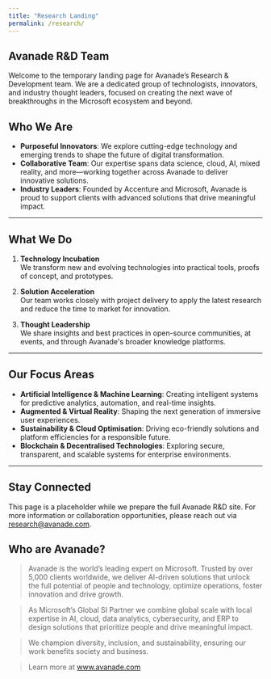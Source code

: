 ```yaml
---
title: "Research Landing"
permalink: /research/
---
```


<section class="hero">
  <div class="hero-content">
    <h1>Avanade R&D Team</h1>
    <p>Welcome to the temporary landing page for Avanade’s Research & Development team. We are a dedicated group of technologists, innovators, and industry thought leaders, focused on creating the next wave of breakthroughs in the Microsoft ecosystem and beyond.</p>
  </div>
</section>

## Who We Are
- **Purposeful Innovators**: We explore cutting-edge technology and emerging trends to shape the future of digital transformation.
- **Collaborative Team**: Our expertise spans data science, cloud, AI, mixed reality, and more—working together across Avanade to deliver innovative solutions.
- **Industry Leaders**: Founded by Accenture and Microsoft, Avanade is proud to support clients with advanced solutions that drive meaningful impact.

---

## What We Do
1. **Technology Incubation**  
   We transform new and evolving technologies into practical tools, proofs of concept, and prototypes.

2. **Solution Acceleration**  
   Our team works closely with project delivery to apply the latest research and reduce the time to market for innovation.

3. **Thought Leadership**  
   We share insights and best practices in open-source communities, at events, and through Avanade's broader knowledge platforms.

---

## Our Focus Areas
- **Artificial Intelligence & Machine Learning**: Creating intelligent systems for predictive analytics, automation, and real-time insights.
- **Augmented & Virtual Reality**: Shaping the next generation of immersive user experiences.
- **Sustainability & Cloud Optimisation**: Driving eco-friendly solutions and platform efficiencies for a responsible future.
- **Blockchain & Decentralised Technologies**: Exploring secure, transparent, and scalable systems for enterprise environments.

---

## Stay Connected
This page is a placeholder while we prepare the full Avanade R&D site. For more information or collaboration opportunities, please reach out via [research@avanade.com](mailto:research@avanade.com).

## Who are Avanade?
> Avanade is the world’s leading expert on Microsoft. Trusted by over 5,000 clients worldwide, we deliver AI-driven solutions that unlock the full potential of people and technology, optimize operations, foster innovation and drive growth.

> As Microsoft’s Global SI Partner we combine global scale with local expertise in AI, cloud, data analytics, cybersecurity, and ERP to design solutions that prioritize people and drive meaningful impact.

> We champion diversity, inclusion, and sustainability, ensuring our work benefits society and business.

> Learn more at www.avanade.com
